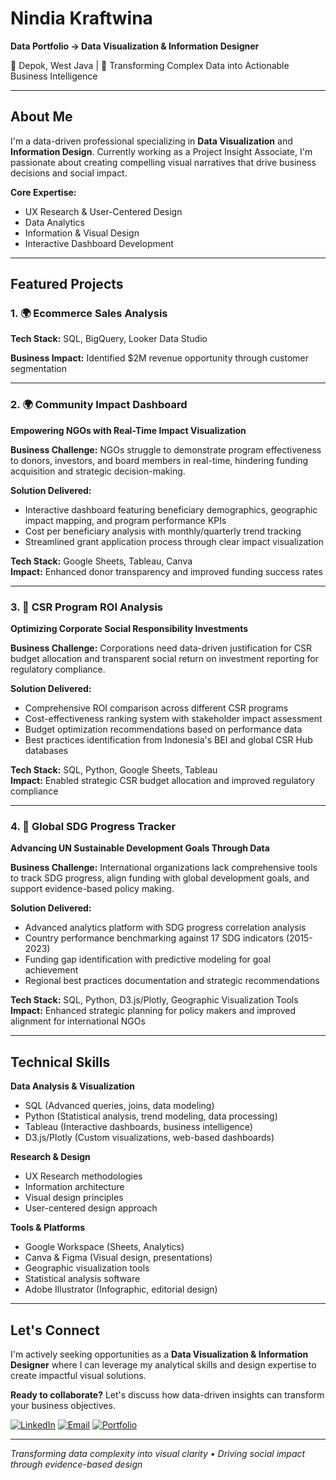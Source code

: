 # Nindia Kraftwina 
**Data Portfolio → Data Visualization & Information Designer**

📍 Depok, West Java | 🎯 Transforming Complex Data into Actionable Business Intelligence

---

## About Me

I'm a data-driven professional specializing in **Data Visualization** and **Information Design**. Currently working as a Project Insight Associate, I'm passionate about creating compelling visual narratives that drive business decisions and social impact.

**Core Expertise:**
- UX Research & User-Centered Design
- Data Analytics 
- Information & Visual Design
- Interactive Dashboard Development

---

## Featured Projects

### 1. 🌍 Ecommerce Sales Analysis

**Tech Stack:** SQL, BigQuery, Looker Data Studio

**Business Impact:** Identified $2M revenue opportunity through customer segmentation

---

### 2. 🌍 Community Impact Dashboard
**Empowering NGOs with Real-Time Impact Visualization**

**Business Challenge:** NGOs struggle to demonstrate program effectiveness to donors, investors, and board members in real-time, hindering funding acquisition and strategic decision-making.

**Solution Delivered:**
- Interactive dashboard featuring beneficiary demographics, geographic impact mapping, and program performance KPIs
- Cost per beneficiary analysis with monthly/quarterly trend tracking
- Streamlined grant application process through clear impact visualization

**Tech Stack:** Google Sheets, Tableau, Canva  
**Impact:** Enhanced donor transparency and improved funding success rates

---

### 3. 💼 CSR Program ROI Analysis
**Optimizing Corporate Social Responsibility Investments**

**Business Challenge:** Corporations need data-driven justification for CSR budget allocation and transparent social return on investment reporting for regulatory compliance.

**Solution Delivered:**
- Comprehensive ROI comparison across different CSR programs
- Cost-effectiveness ranking system with stakeholder impact assessment
- Budget optimization recommendations based on performance data
- Best practices identification from Indonesia's BEI and global CSR Hub databases

**Tech Stack:** SQL, Python, Google Sheets, Tableau  
**Impact:** Enabled strategic CSR budget allocation and improved regulatory compliance

---

### 4. 🎯 Global SDG Progress Tracker
**Advancing UN Sustainable Development Goals Through Data**

**Business Challenge:** International organizations lack comprehensive tools to track SDG progress, align funding with global development goals, and support evidence-based policy making.

**Solution Delivered:**
- Advanced analytics platform with SDG progress correlation analysis
- Country performance benchmarking against 17 SDG indicators (2015-2023)
- Funding gap identification with predictive modeling for goal achievement
- Regional best practices documentation and strategic recommendations

**Tech Stack:** SQL, Python, D3.js/Plotly, Geographic Visualization Tools  
**Impact:** Enhanced strategic planning for policy makers and improved alignment for international NGOs

---

## Technical Skills

**Data Analysis & Visualization**
- SQL (Advanced queries, joins, data modeling)
- Python (Statistical analysis, trend modeling, data processing)
- Tableau (Interactive dashboards, business intelligence)
- D3.js/Plotly (Custom visualizations, web-based dashboards)

**Research & Design**
- UX Research methodologies
- Information architecture
- Visual design principles
- User-centered design approach

**Tools & Platforms**
- Google Workspace (Sheets, Analytics)
- Canva & Figma (Visual design, presentations)
- Geographic visualization tools
- Statistical analysis software
- Adobe Illustrator (Infographic, editorial design)

---

## Let's Connect

I'm actively seeking opportunities as a **Data Visualization & Information Designer** where I can leverage my analytical skills and design expertise to create impactful visual solutions.

**Ready to collaborate?** Let's discuss how data-driven insights can transform your business objectives.

[![LinkedIn](https://img.shields.io/badge/LinkedIn-Connect-blue?style=flat-square&logo=linkedin)]([https://linkedin.com/in/your-profile](https://www.linkedin.com/in/nindiakraftwina/))
[![Email](https://img.shields.io/badge/Email-Contact-red?style=flat-square&logo=gmail)](mailto:workwithnindia@gmail.com)
[![Portfolio](https://img.shields.io/badge/Portfolio-View-green?style=flat-square&logo=github)](https://github.com/Nindiadata)

---

*Transforming data complexity into visual clarity • Driving social impact through evidence-based design*

